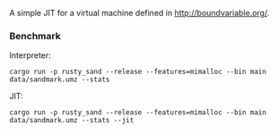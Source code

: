 A simple JIT for a virtual machine defined in http://boundvariable.org/.

### Benchmark

Interpreter:
```
cargo run -p rusty_sand --release --features=mimalloc --bin main data/sandmark.umz --stats
```

JIT:
```
cargo run -p rusty_sand --release --features=mimalloc --bin main data/sandmark.umz --stats --jit
```
